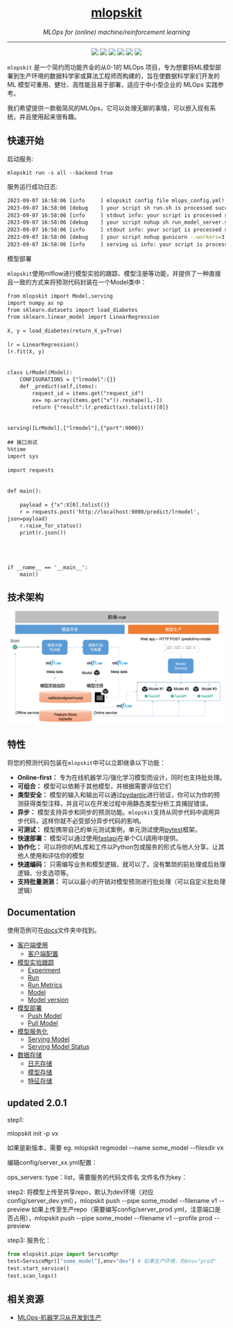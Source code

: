 <h1 align="center"><a href="https://github.com/leepand/open-mlops">mlopskit</a></h1>
<p align="center">
  <em>MLOps for (online) machine/reinforcement learning</em>
</p>

---

<p align="center">
  <a href="https://github.com/leepand/mini-mlops"><img src="https://img.shields.io/github/license/leepand/mini-mlops" /></a>
  <a href="https://github.com/leepand/mini-mlops"><img src="https://img.shields.io/github/issues/leepand/mini-mlops" /></a>
   <a href="https://github.com/leepand/mini-mlops"><img src="https://img.shields.io/github/watchers/leepand/mini-mlops" /></a> 
  <a href="https://github.com/leepand/mini-mlops"><img src="https://img.shields.io/github/forks/leepand/mini-mlops" /></a>    
   <a href="https://github.com/leepand/mini-mlops"><img src="https://img.shields.io/github/stars/leepand/mini-mlops" /></a>   
   <a href="https://github.com/leepand/mini-mlops"><img src="https://img.shields.io/github/commit-activity/m/leepand/mini-mlops" /></a>   
   
</p>

`mlopskit` 是一个简约而功能齐全的从0-1的 MLOps 项目，专为想要将ML模型部署到生产环境的数据科学家或算法工程师而构建的，旨在使数据科学家们开发的 ML 模型可重用、健壮、高性能且易于部署，适应于中小型企业的 MLOps 实践参考。

我们希望提供一款极简风的MLOps，它可以处理无聊的事情，可以嵌入现有系统，并且使用起来很有趣。

## 快速开始

启动服务:

```
mlopskit run -s all --backend true
```

服务运行成功日志:

```sh
2023-09-07 16:58:06 [info     ] mlopskit config file mlops_config.yml! path=/Users/leepand/.mlopskit/mlops_config.yml
2023-09-07 16:58:06 [debug    ] your script sh run.sh is processed success
2023-09-07 16:58:06 [info     ] stdout info: your script is processed success! name=mlflow service serving
2023-09-07 16:58:06 [debug    ] your script nohup sh run_model_server.sh > run_model_server.log 2>&1 & is processed success
2023-09-07 16:58:06 [info     ] stdout info: your script is processed success! name=model server service serving
2023-09-07 16:58:06 [debug    ] your script nohup gunicorn --workers=3 -b 0.0.0.0:8080  mlopskit.server.wsgi:app >main_server.log 2>&1 & is processed success
2023-09-07 16:58:06 [info     ] serving ui info: your script is processed success! name=main service serving
```
模型部署

`mlopskit`使用mlflow进行模型实验的跟踪、模型注册等功能，并提供了一种直接且一致的方式来将预测代码封装在一个Model类中：

```
from mlopskit import Model,serving
import numpy as np
from sklearn.datasets import load_diabetes
from sklearn.linear_model import LinearRegression

X, y = load_diabetes(return_X_y=True)

lr = LinearRegression()
lr.fit(X, y)


class LrModel(Model):
    CONFIGURATIONS = {"lrmodel":{}}
    def _predict(self,items):
        request_id = items.get("request_id")
        xx= np.array(items.get("x")).reshape(1,-1)
        return {"result":lr.predict(xx).tolist()[0]}
    

serving([LrModel],["lrmodel"],{"port":9000})

## 接口测试
%%time
import sys

import requests


def main():

    payload = {"x":X[0].tolist()}
    r = requests.post('http://localhost:9000/predict/lrmodel', json=payload)
    r.raise_for_status()
    print(r.json())




if __name__ == '__main__':
    main()
```

## 技术架构

<img src="resources/art.png">

## 特性

将您的预测代码包装在`mlopskit`中可以立即继承以下功能：
- **Online-first：** 专为在线机器学习/强化学习模型而设计，同时也支持批处理。
- **可组合：** 模型可以依赖于其他模型，并根据需要评估它们
- **类型安全：** 模型的输入和输出可以通过[pydantic](https://pydantic-docs.helpmanual.io/)进行验证，你可以为你的预测获得类型注释，并且可以在开发过程中用静态类型分析工具捕捉错误。
- **异步：** 模型支持异步和同步的预测功能。`mlopskit`支持从同步代码中调用异步代码，这样你就不必受部分异步代码的影响。
- **可测试：** 模型携带自己的单元测试案例，单元测试使用[pytest](https://docs.pytest.org/en/6.2.x/)框架。
- **快速部署：** 模型可以通过使用[fastapi](https://fastapi.tiangolo.com/)在单个CLI调用中提供。
- **协作化：** 可以将你的ML库和工件以Python包或服务的形式与他人分享。让其他人使用和评估你的模型
- **快速编码：** 只需编写业务和模型逻辑，就可以了。没有繁琐的前处理或后处理逻辑、分支选项等。
- **支持批量测测：** 可以以最小的开销对模型预测进行批处理（可以自定义批处理逻辑）

## Documentation
使用范例可在[docs](docs)文件夹中找到。

- [客户端使用](docs/mlops-client.md)
    - [客户端配置](docs/mlops-client.md#settings)
- [模型实验跟踪](docs/mlops-tracking.md)
    - [Experiment](docs/mlops-tracking.md#experiment)
    - [Run](docs/mlops-tracking.md#run)
    - [Run Metrics](docs/mlops-tracking.md#run-metrics)
    - [Model](docs/mlops-tracking.md#model)
    - [Model version](docs/mlops-tracking.md#model-version)
- [模型部署](docs/mlops-deploy.md)
    - [Push Model](docs/mlops-deploy.md#push-model)
    - [Pull Model](docs/mlops-deploy.md#pull-model)
- [模型服务化](docs/mlops-serving.md)
    - [Serving Model](docs/mlops-serving.md#serving-model)
    - [Serving Model Status](docs/mlops-serving.md#serving-model-status)
- [数据存储](docs/mlops-data-store.md)
    - [日志存储](docs/mlops-data-store.md#events-record)
    - [模型存储](docs/mlops-data-store.md#model-store)
    - [特征存储](docs/mlops-data-store.md#feature-store)

## updated 2.0.1

step1:

mlopskit init -p $v$x

如果是新版本，需要 eg. mlopskit regmodel --name some_model --filesdir $v$x

编辑config/server_xx.yml配置：

ops_servers: type：list，需要服务的代码文件名
文件名作为key：

step2:
将模型上传至共享repo，默认为dev环境（对应config/server_dev.yml），mlopskit push --pipe some_model --filename v1 --preview
如果上传至生产repo（需要编写config/server_prod.yml，注意端口是否占用），mlopskit push --pipe some_model --filename v1 --profile prod --preview

step3:
服务化：
```python
from mlopskit.pipe import ServiceMgr
test=ServiceMgr(["some_model"],env="dev") # 如果生产环境，则env="prod"
test.start_service()
test.scan_logs()
```

## 相关资源
* [MLOps-机器学习从开发到生产](https://github.com/leepand/MLOps-practice)<br/>
